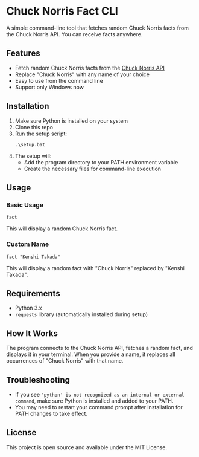# Chuck Norris Fact CLI

A simple command-line tool that fetches random Chuck Norris facts from the Chuck Norris API.
You can receive facts anywhere.

## Features

- Fetch random Chuck Norris facts from the [Chuck Norris API](https://api.chucknorris.io/)
- Replace "Chuck Norris" with any name of your choice
- Easy to use from the command line
- Support only Windows now

## Installation

1. Make sure Python is installed on your system
2. Clone this repo
3. Run the setup script:
    ```
    .\setup.bat
    ```
4. The setup will:
    - Add the program directory to your PATH environment variable
    - Create the necessary files for command-line execution

## Usage

### Basic Usage
```
fact
```

This will display a random Chuck Norris fact.

### Custom Name
```
fact "Kenshi Takada"
```

This will display a random fact with "Chuck Norris" replaced by "Kenshi Takada".

## Requirements

- Python 3.x
- `requests` library (automatically installed during setup)

## How It Works

The program connects to the Chuck Norris API, fetches a random fact, and displays it in your terminal. When you provide a name, it replaces all occurrences of "Chuck Norris" with that name.

## Troubleshooting

- If you see `'python' is not recognized as an internal or external command`, make sure Python is installed and added to your PATH.
- You may need to restart your command prompt after installation for PATH changes to take effect.

## License

This project is open source and available under the MIT License.
